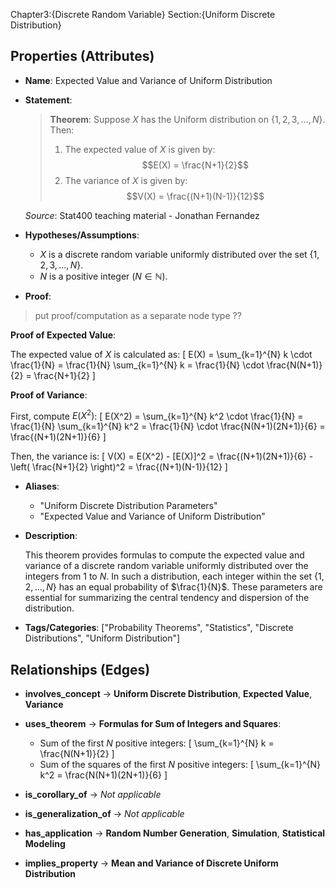 Chapter3:{Discrete Random Variable}
Section:{Uniform Discrete Distribution}

## Properties (Attributes)

- **Name**: Expected Value and Variance of Uniform Distribution

- **Statement**:

  > **Theorem**: Suppose $X$ has the Uniform distribution on $\{1, 2, 3, \dots, N\}$. Then:
  > 
  > 1. The expected value of $X$ is given by:
  >    $$E(X) = \frac{N+1}{2}$$
  > 2. The variance of $X$ is given by:
  >    $$V(X) = \frac{(N+1)(N-1)}{12}$$
  
  *Source*: Stat400 teaching material - Jonathan Fernandez

- **Hypotheses/Assumptions**:

  - $X$ is a discrete random variable uniformly distributed over the set $\{1, 2, 3, \dots, N\}$.
  - $N$ is a positive integer ($N \in \mathbb{N}$).

- **Proof**:
> put proof/computation as a separate node type ??

  **Proof of Expected Value**:
  
  The expected value of $X$ is calculated as:
  \[
  E(X) = \sum_{k=1}^{N} k \cdot \frac{1}{N} = \frac{1}{N} \sum_{k=1}^{N} k = \frac{1}{N} \cdot \frac{N(N+1)}{2} = \frac{N+1}{2}
  \]
  
  **Proof of Variance**:
  
  First, compute $E(X^2)$:
  \[
  E(X^2) = \sum_{k=1}^{N} k^2 \cdot \frac{1}{N} = \frac{1}{N} \sum_{k=1}^{N} k^2 = \frac{1}{N} \cdot \frac{N(N+1)(2N+1)}{6} = \frac{(N+1)(2N+1)}{6}
  \]
  
  Then, the variance is:
  \[
  V(X) = E(X^2) - [E(X)]^2 = \frac{(N+1)(2N+1)}{6} - \left( \frac{N+1}{2} \right)^2 = \frac{(N+1)(N-1)}{12}
  \]

- **Aliases**:

  - "Uniform Discrete Distribution Parameters"
  - "Expected Value and Variance of Uniform Distribution"

- **Description**:

  This theorem provides formulas to compute the expected value and variance of a discrete random variable uniformly distributed over the integers from $1$ to $N$. In such a distribution, each integer within the set $\{1, 2, \dots, N\}$ has an equal probability of $\frac{1}{N}$. These parameters are essential for summarizing the central tendency and dispersion of the distribution.

- **Tags/Categories**: ["Probability Theorems", "Statistics", "Discrete Distributions", "Uniform Distribution"]

## Relationships (Edges)

- **involves_concept** → **Uniform Discrete Distribution**, **Expected Value**, **Variance**

- **uses_theorem** → **Formulas for Sum of Integers and Squares**:
  
  - Sum of the first $N$ positive integers:
    \[
    \sum_{k=1}^{N} k = \frac{N(N+1)}{2}
    \]
  - Sum of the squares of the first $N$ positive integers:
    \[
    \sum_{k=1}^{N} k^2 = \frac{N(N+1)(2N+1)}{6}
    \]

- **is_corollary_of** → *Not applicable*

- **is_generalization_of** → *Not applicable*

- **has_application** → **Random Number Generation**, **Simulation**, **Statistical Modeling**

- **implies_property** → **Mean and Variance of Discrete Uniform Distribution**
